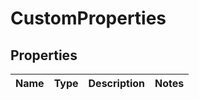 
# CustomProperties

## Properties
Name | Type | Description | Notes
------------ | ------------- | ------------- | -------------



